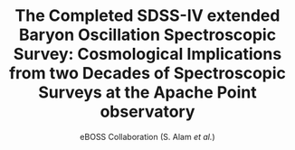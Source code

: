 ---
number: "35"
title: "The Completed SDSS-IV extended Baryon Oscillation Spectroscopic Survey: Cosmological Implications from two Decades of Spectroscopic Surveys at the Apache Point observatory"
arxiv_link: "https://arxiv.org/abs/2007.08991"
arxiv_id: "2007.08991"
author: "eBOSS Collaboration (S. Alam <em>et al.</em>)"
reviewed: False
---